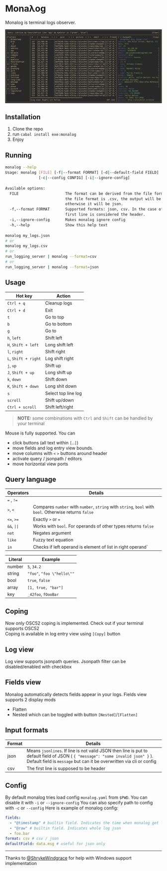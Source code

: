 # Monaλog

Monalog is terminal logs observer.

![Demo](./screenshot.jpg)

## Installation
  1. Clone the repo
  2. run `cabal install exe:monalog`
  3. Enjoy

## Running 
```bash
monalog --help
Usage: monalog [FILE] [-f|--format FORMAT] [-d|--default-field FIELD] 
               [-c|--config CONFIG] [-i|--ignore-config]

Available options:
  FILE                     The format can be derived from the file format. If
                           the file format is .csv, the output will be csv,
                           otherwise it will be json.
  -f,--format FORMAT       Supported formats: json, csv. In the case of csv, the
                           first line is considered the header.
  -i,--ignore-config       Makes monalog ignore config
  -h,--help                Show this help text

monalog my_logs.json
# or 
monalog my_logs.csv
# or
run_logging_server | monalog --format=csv 
# or
run_logging_server | monalog --format=json 
```
## Usage
| Hot key              | Action              |
| -------------------- | ------------------- |
| `Ctrl + q`           | Cleanup logs        |
| `Ctrl + d`           | Exit                |
| `t`                  | Go to top           |
| `b`                  | Go to bottom        |
| `g`                  | Go to               |
| `h`, `left`          | Shift left          |
| `H`, `Shift + left`  | Long shift left     |
| `l`, `right`         | Shift right         |
| `L`, `Shift + right` | Log shift right     |
| `j`, `up`            | Shift up            |
| `J`, `Shift + up`    | Long shift up       |
| `k`, `down`          | Shift down          |
| `K`, `Shift + down`  | Long shit down      |
| `s`                  | Select top line log |
| `scroll`             | Shift up/down       |
| `Ctrl + scroll`      | Shift left/right    |

> **NOTE:** some combinations with `Ctrl` and `Shift` can be handled by your terminal

Mouse is fully supported. You can 
  * click buttons (all text within `[`..`]`)
  * move fields and log entry view bounds.
  * move columns with `<` `>` buttons around header
  * activate query / jsonpath / editors
  * move horizontal view ports
 
## Query language
| Operators    | Details                                                                                                |
| ------------ | ------------------------------------------------------------------------------------------------------ |
| `=` , `!=`   |                                                                                                        |
| `>`, `<`     | Compares `number` with `number`, `string` with `string`, `bool` with `bool`. Otherwise returns `false` |
| `<=`, `>=`   | Exactly `>` or `=`                                                                                     |
| `&&`, `\|\|` | Works with `bool`. For operands of other types returns `false`                                         |
| `not`        | Negates argument                                                                                       |
| `like`       | Fuzzy text equation                                                                                    |
| `in`         | Checks if left operand is element of list in right operand`                                            |

| Literal | Example                    |
| ------- | -------------------------- |
| number  | `5`, `34.2`                |
| string  | `"foo"`, `"foo \"hello\""` |
| bool    | `true`, `false`            |
| array   | `[1, true, "bar"]`         |
| key     | `_42foo`, `fOooBar`        |

## Coping
Now only OSC52 coping is implemented. Check out if your terminal supports OSC52  
Coping is available in log entry view using `[Copy]` button

## Log view
Log view supports jsonpath queries. Jsonpath filter can be disabled/enabled with checkbox

## Fields view
Monalog automatically detects fields appear in your logs.
Fields view supports 2 display mods
  * Flatten
  * Nested
which can be toggled with button `[Nested]`/`[Flatten]`

## Input formats
| Format | Details                                                                                                                                             |
| ------ | --------------------------------------------------------------------------------------------------------------------------------------------------- |
| json   | Means `jsonlines`. If line is not valid JSON then line is put to default field of JSON ( `{ "message": "some invalid json" }` ). Default field is `message` but can it be overwritten via cli or config |
| csv    | The first line is supposed to be header                                                                                                             |


## Config
By default monalog tries load config `monalog.yaml` from `$PWD`. You can disable it with `-i` or `--ignore-config`
You can also specify path to config with `-c` or `--config`
Here is example of monalog config:
```yaml
fields:
  - "@timestamp" # builtin field. Indicates the time when monalog get log line
  - "@raw" # builtin field. Indicates whole log json
  - foo.bar 
format: csv # csv / json
defaultField: data.msg # useful for json only 

```
---
Thanks to [@ShrykeWindgrace](https://github.com/ShrykeWindgrace) for help with Windows support implementation